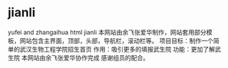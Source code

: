 # jianli
yufei and zhangaihua html jianli
本网站由余飞张爱华制作，网站套用部分模板，网站包含主界面，顶部，头部，导航栏，滚动栏等。
项目目标：制作一个简单的武汉生物工程学院招生首页
作用：吸引更多的填报武生院
功能：更加了解武生院
本网站由余飞张爱华协作完成
感谢组员的配合。